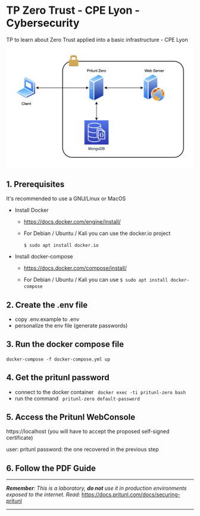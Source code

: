# TP Zero Trust - CPE Lyon - Cybersecurity

TP to learn about Zero Trust applied into a basic infrastructure - CPE Lyon

![Diagram](Diagram.png)


## 1. Prerequisites

It's recommended to use a GNU/Linux or MacOS

- Install Docker
  - https://docs.docker.com/engine/install/

  - For Debian / Ubuntu / Kali you can use the docker.io project

    ```$ sudo apt install docker.io```

- Install docker-compose
  - https://docs.docker.com/compose/install/ 

  - For Debian / Ubuntu / Kali you can use
    ```$ sudo apt install docker-compose```
## 2. Create the .env file
- copy .env.example to .env 
- personalize the env file (generate passwords)

## 3. Run the docker compose file 

``` docker-compose -f docker-compose.yml up ```
 
## 4. Get the pritunl password

- connect to the docker container
  ``` docker exec -ti pritunl-zero bash```
- run the command
  ``` pritunl-zero default-password```

## 5. Access the Pritunl WebConsole

https://localhost
(you will have to accept the proposed self-signed certificate)

user: pritunl
password: the one recovered in the previous step


## 6. Follow the PDF Guide


****
 ***Remember**: This is a laboratory, **do not** use it in production environments exposed to the internet. Read:* https://docs.pritunl.com/docs/securing-pritunl 
 
 ****